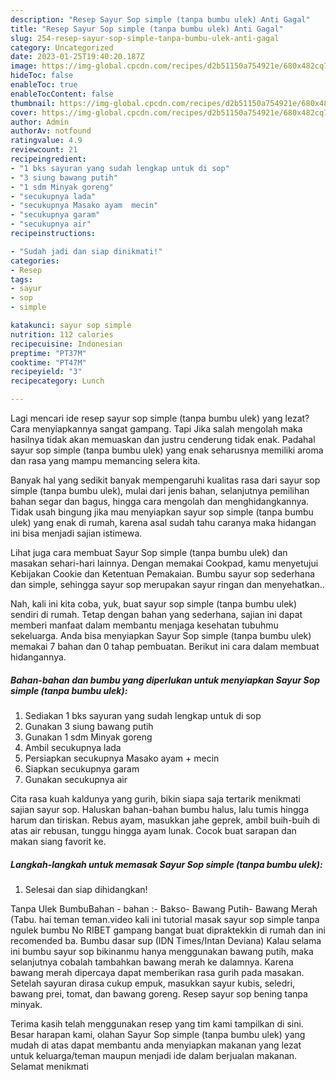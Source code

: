 ```yaml
---
description: "Resep Sayur Sop simple (tanpa bumbu ulek) Anti Gagal"
title: "Resep Sayur Sop simple (tanpa bumbu ulek) Anti Gagal"
slug: 254-resep-sayur-sop-simple-tanpa-bumbu-ulek-anti-gagal
category: Uncategorized
date: 2023-01-25T19:40:20.187Z
image: https://img-global.cpcdn.com/recipes/d2b51150a754921e/680x482cq70/sayur-sop-simple-tanpa-bumbu-ulek-foto-resep-utama.jpg
hideToc: false
enableToc: true
enableTocContent: false
thumbnail: https://img-global.cpcdn.com/recipes/d2b51150a754921e/680x482cq70/sayur-sop-simple-tanpa-bumbu-ulek-foto-resep-utama.jpg
cover: https://img-global.cpcdn.com/recipes/d2b51150a754921e/680x482cq70/sayur-sop-simple-tanpa-bumbu-ulek-foto-resep-utama.jpg
author: Admin
authorAv: notfound
ratingvalue: 4.9
reviewcount: 21
recipeingredient:
- "1 bks sayuran yang sudah lengkap untuk di sop"
- "3 siung bawang putih"
- "1 sdm Minyak goreng"
- "secukupnya lada"
- "secukupnya Masako ayam  mecin"
- "secukupnya garam"
- "secukupnya air"
recipeinstructions:

- "Sudah jadi dan siap dinikmati!"
categories:
- Resep
tags:
- sayur
- sop
- simple

katakunci: sayur sop simple 
nutrition: 112 calories
recipecuisine: Indonesian
preptime: "PT37M"
cooktime: "PT47M"
recipeyield: "3"
recipecategory: Lunch

---
```



Lagi mencari ide resep sayur sop simple (tanpa bumbu ulek) yang lezat? Cara menyiapkannya sangat gampang. Tapi Jika salah mengolah maka hasilnya tidak akan memuaskan dan justru cenderung tidak enak. Padahal sayur sop simple (tanpa bumbu ulek) yang enak seharusnya memiliki aroma dan rasa yang mampu memancing selera kita.


Banyak hal yang sedikit banyak mempengaruhi kualitas rasa dari sayur sop simple (tanpa bumbu ulek), mulai dari jenis bahan, selanjutnya pemilihan bahan segar dan bagus, hingga cara mengolah dan menghidangkannya. Tidak usah bingung jika mau menyiapkan sayur sop simple (tanpa bumbu ulek) yang enak di rumah, karena asal sudah tahu caranya maka hidangan ini bisa menjadi sajian istimewa.

Lihat juga cara membuat Sayur Sop simple (tanpa bumbu ulek) dan masakan sehari-hari lainnya. Dengan memakai Cookpad, kamu menyetujui Kebijakan Cookie dan Ketentuan Pemakaian. Bumbu sayur sop sederhana dan simple, sehingga sayur sop merupakan sayur ringan dan menyehatkan..


Nah, kali ini kita coba, yuk, buat sayur sop simple (tanpa bumbu ulek) sendiri di rumah. Tetap dengan bahan yang sederhana, sajian ini dapat memberi manfaat dalam membantu menjaga kesehatan tubuhmu sekeluarga. Anda bisa menyiapkan Sayur Sop simple (tanpa bumbu ulek) memakai 7 bahan dan 0 tahap pembuatan. Berikut ini cara dalam membuat hidangannya.

<!--inarticleads1-->

##### Bahan-bahan dan bumbu yang diperlukan untuk menyiapkan Sayur Sop simple (tanpa bumbu ulek):

1. Sediakan 1 bks sayuran yang sudah lengkap untuk di sop
1. Gunakan 3 siung bawang putih
1. Gunakan 1 sdm Minyak goreng
1. Ambil secukupnya lada
1. Persiapkan secukupnya Masako ayam + mecin
1. Siapkan secukupnya garam
1. Gunakan secukupnya air


Cita rasa kuah kaldunya yang gurih, bikin siapa saja tertarik menikmati sajian sayur sop. Haluskan bahan-bahan bumbu halus, lalu tumis hingga harum dan tiriskan. Rebus ayam, masukkan jahe geprek, ambil buih-buih di atas air rebusan, tunggu hingga ayam lunak. Cocok buat sarapan dan makan siang favorit ke. 

<!--inarticleads2-->

##### Langkah-langkah untuk memasak Sayur Sop simple (tanpa bumbu ulek):


1. Selesai dan siap dihidangkan!

Tanpa Ulek BumbuBahan - bahan :- Bakso- Bawang Putih- Bawang Merah (Tabu. hai teman teman.video kali ini tutorial masak sayur sop simple tanpa ngulek bumbu No RIBET gampang bangat buat dipraktekkin di rumah dan ini recomended ba. Bumbu dasar sup (IDN Times/Intan Deviana) Kalau selama ini bumbu sayur sop bikinanmu hanya menggunakan bawang putih, maka selanjutnya cobalah tambahkan bawang merah ke dalamnya. Karena bawang merah dipercaya dapat memberikan rasa gurih pada masakan. Setelah sayuran dirasa cukup empuk, masukkan sayur kubis, seledri, bawang prei, tomat, dan bawang goreng. Resep sayur sop bening tanpa minyak. 

Terima kasih telah menggunakan resep yang tim kami tampilkan di sini. Besar harapan kami, olahan Sayur Sop simple (tanpa bumbu ulek) yang mudah di atas dapat membantu anda menyiapkan makanan yang lezat untuk keluarga/teman maupun menjadi ide dalam berjualan makanan. Selamat menikmati
